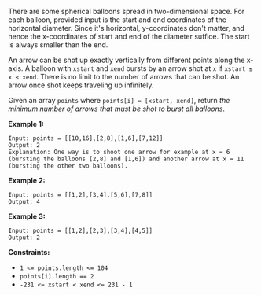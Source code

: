 There are some spherical balloons spread in two-dimensional space. For each
balloon, provided input is the start and end coordinates of the horizontal
diameter. Since it's horizontal, y-coordinates don't matter, and hence the
x-coordinates of start and end of the diameter suffice. The start is always
smaller than the end.

An arrow can be shot up exactly vertically from different points along the
x-axis. A balloon with `xstart` and `xend` bursts by an arrow shot at `x` if
`xstart ≤ x ≤ xend`. There is no limit to the number of arrows that can be
shot. An arrow once shot keeps traveling up infinitely.

Given an array `points` where `points[i] = [xstart, xend]`, return _the
minimum number of arrows that must be shot to burst all balloons_.



**Example 1:**

    
    
    Input: points = [[10,16],[2,8],[1,6],[7,12]]
    Output: 2
    Explanation: One way is to shoot one arrow for example at x = 6 (bursting the balloons [2,8] and [1,6]) and another arrow at x = 11 (bursting the other two balloons).
    

**Example 2:**

    
    
    Input: points = [[1,2],[3,4],[5,6],[7,8]]
    Output: 4
    

**Example 3:**

    
    
    Input: points = [[1,2],[2,3],[3,4],[4,5]]
    Output: 2
    



**Constraints:**

  * `1 <= points.length <= 104`
  * `points[i].length == 2`
  * `-231 <= xstart < xend <= 231 - 1`

